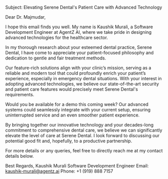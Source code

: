 Subject: Elevating Serene Dental's Patient Care with Advanced Technology

Dear Dr. Majmudar,

I hope this email finds you well. My name is Kaushik Murali, a Software Development Engineer at AgentZ AI, where we take pride in designing advanced technologies for the healthcare sector.

In my thorough research about your esteemed dental practice, Serene Dental, I have come to appreciate your patient-focused philosophy and dedication to gentle and fair treatment methods.

Our feature-rich solutions align with your clinic’s mission, serving as a reliable and modern tool that could profoundly enrich your patient’s experience, especially in emergency dental situations. With your interest in adopting advanced technologies, we believe our state-of-the-art security and patient care features would precisely meet Serene Dental's requirements.

Would you be available for a demo this coming week? Our advanced systems could seamlessly integrate with your current setup, ensuring uninterrupted service and an even smoother patient experience.

By bringing together our innovative technology and your decades-long commitment to comprehensive dental care, we believe we can significantly elevate the level of care at Serene Dental. I look forward to discussing our potential good fit and, hopefully, to a productive partnership.

For more details or any queries, feel free to directly reach me at my contact details below.

Best Regards,
Kaushik Murali
Software Development Engineer
Email: kaushik-murali@agentz.ai
Phone: +1 (919) 888 7157